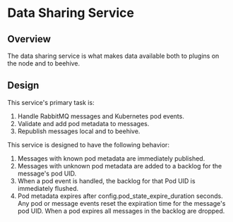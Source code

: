 # Data Sharing Service

## Overview

The data sharing service is what makes data available both to plugins on the node and to beehive.

## Design

This service's primary task is:

1. Handle RabbitMQ messages and Kubernetes pod events.
2. Validate and add pod metadata to messages.
3. Republish messages local and to beehive.

This service is designed to have the following behavior:

1. Messages with known pod metadata are immediately published.
2. Messages with unknown pod metadata are added to a backlog for the message's pod UID.
3. When a pod event is handled, the backlog for that Pod UID is immediately flushed.
4. Pod metadata expires after config.pod_state_expire_duration seconds. Any pod or
    message events reset the expiration time for the message's pod UID. When a pod
    expires all messages in the backlog are dropped.
